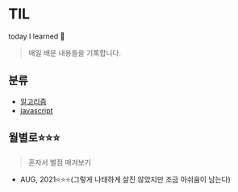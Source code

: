 # TIL
today I learned 👑
> 매일 배운 내용들을 기록합니다.

## 분류
* <a href="/알고리즘/알고리즘-목차.md">알고리즘</a>
* <a href="/javascript/javascript-목차.md">javascript</a>

## 월별로⭐⭐⭐
> 혼자서 별점 매겨보기
* AUG, 2021⭐⭐⭐(그렇게 나태하게 살진 않았지만 조금 아쉬움이 남는다)
